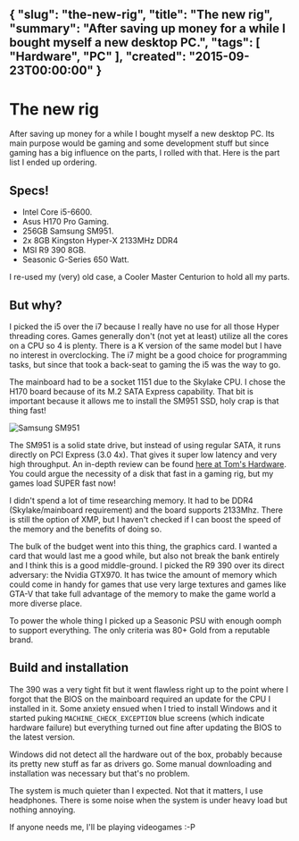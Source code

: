 {
  "slug": "the-new-rig",
  "title": "The new rig",
  "summary": "After saving up money for a while I bought myself a new desktop PC.",
  "tags": [
    "Hardware",
    "PC"
  ],
  "created": "2015-09-23T00:00:00"
}
---
# The new rig

After saving up money for a while I bought myself a new desktop PC. Its main purpose would be gaming and some development stuff but since gaming has a big influence on the parts, I rolled with that. Here is the part list I ended up ordering.

## Specs!

- Intel Core i5-6600.
- Asus H170 Pro Gaming.
- 256GB Samsung SM951.
- 2x 8GB Kingston Hyper-X 2133MHz DDR4
- MSI R9 390 8GB.
- Seasonic G-Series 650 Watt.

I re-used my (very) old case, a Cooler Master Centurion to hold all my parts.

## But why?

I picked the i5 over the i7 because I really have no use for all those Hyper threading cores. Games generally don't (not yet at least) utilize all the cores on a CPU so 4 is plenty. There is a K version of the same model but I have no interest in overclocking. The i7 might be a good choice for programming tasks, but since that took a back-seat to gaming the i5 was the way to go.

The mainboard had to be a socket 1151 due to the Skylake CPU. I chose the H170 board because of its M.2 SATA Express capability. That bit is important because it allows me to install the SM951 SSD, holy crap is that thing fast!

![Samsung SM951](/content/the-new-rig/download.jpg)

The SM951 is a solid state drive, but instead of using regular SATA, it runs directly on PCI Express (3.0 4x). That gives it super low latency and very high throughput. An in-depth review can be found [here at Tom's Hardware](http://www.tomshardware.com/reviews/samsung-sm951-m.2-pcie-ssd,4045.html). You could argue the necessity of a disk that fast in a gaming rig, but my games load SUPER fast now!

I didn't spend a lot of time researching memory. It had to be DDR4 (Skylake/mainboard requirement) and the board supports 2133Mhz. There is still the option of XMP, but I haven't checked if I can boost the speed of the memory and the benefits of doing so.

The bulk of the budget went into this thing, the graphics card. I wanted a card that would last me a good while, but also not break the bank entirely and I think this is a good middle-ground. I picked the R9 390 over its direct adversary: the Nvidia GTX970. It has twice the amount of memory which could come in handy for games that use very large textures and games like GTA-V that take full advantage of the memory to make the game world a more diverse place.

To power the whole thing I picked up a Seasonic PSU with enough oomph to support everything. The only criteria was 80+ Gold from a reputable brand.

## Build and installation

The 390 was a very tight fit but it went flawless right up to the point where I forgot that the BIOS on the mainboard required an update for the CPU I installed in it. Some anxiety ensued when I tried to install Windows and it started puking `MACHINE_CHECK_EXCEPTION` blue screens (which indicate hardware failure) but everything turned out fine after updating the BIOS to the latest version.

Windows did not detect all the hardware out of the box, probably because its pretty new stuff as far as drivers go. Some manual downloading and installation was necessary but that's no problem.

The system is much quieter than I expected. Not that it matters, I use headphones. There is some noise when the system is under heavy load but nothing annoying.

If anyone needs me, I'll be playing videogames :-P